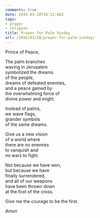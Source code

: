 ```yaml
---
comments: true
date: 2016-03-20T20:12:48Z
tags:
- prayer
- religion
title: Prayer for Palm Sunday
url: /2016/03/20/prayer-for-palm-sunday/
---
```


Prince of Peace,

The palm branches  
waving in Jerusalem  
symbolized the dreams  
of the people,  
dreams of defeated enemies,  
and a peace gained by  
the overwhelming force of   
divine power and might.

Instead of palms,  
we wave flags,  
grander symbols  
of the same dreams.

Give us a new vision  
of a world where  
there are no enemies  
to vanquish and   
no wars to fight.

Not because we have won,  
but because we have   
finally surrendered,  
and all of our weapons  
have been thrown down  
at the foot of the cross.

Give me the courage to be the first.

*Amen*

